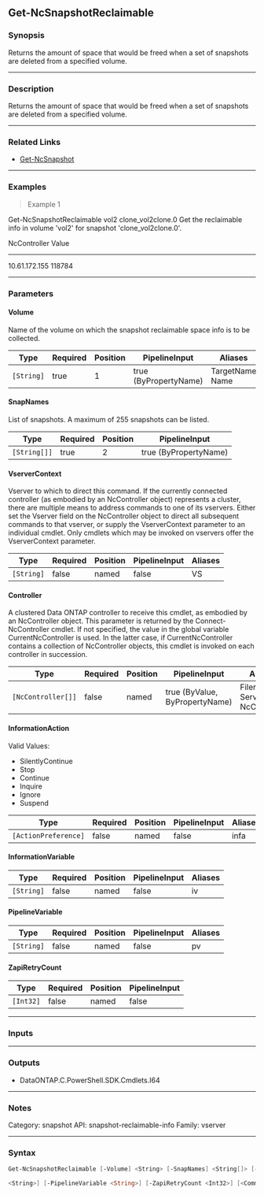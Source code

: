 Get-NcSnapshotReclaimable
-------------------------

### Synopsis
Returns the amount of space that would be freed when a set of snapshots are deleted from a specified volume.

---

### Description

Returns the amount of space that would be freed when a set of snapshots are deleted from a specified volume.

---

### Related Links
* [Get-NcSnapshot](Get-NcSnapshot)

---

### Examples
> Example 1

Get-NcSnapshotReclaimable vol2 clone_vol2clone.0
Get the reclaimable info in volume 'vol2' for snapshot 'clone_vol2clone.0'.

NcController   Value
------------   -----
10.61.172.155 118784

---

### Parameters
#### **Volume**
Name of the volume on which the snapshot reclaimable space info is to be collected.

|Type      |Required|Position|PipelineInput        |Aliases            |
|----------|--------|--------|---------------------|-------------------|
|`[String]`|true    |1       |true (ByPropertyName)|TargetName<br/>Name|

#### **SnapNames**
List of snapshots.  A maximum of 255 snapshots can be listed.

|Type        |Required|Position|PipelineInput        |
|------------|--------|--------|---------------------|
|`[String[]]`|true    |2       |true (ByPropertyName)|

#### **VserverContext**
Vserver to which to direct this command.  If the currently connected controller (as embodied by an NcController object) represents a cluster, there are multiple means to address commands to one of its vservers.  Either set the Vserver field on the NcController object to direct all subsequent commands to that vserver, or supply the VserverContext parameter to an individual cmdlet.  Only cmdlets which may be invoked on vservers offer the VserverContext parameter.

|Type      |Required|Position|PipelineInput|Aliases|
|----------|--------|--------|-------------|-------|
|`[String]`|false   |named   |false        |VS     |

#### **Controller**
A clustered Data ONTAP controller to receive this cmdlet, as embodied by an NcController object.  This parameter is returned by the Connect-NcController cmdlet.  If not specified, the value in the global variable CurrentNcController is used.  In the latter case, if CurrentNcController contains a collection of NcController objects, this cmdlet is invoked on each controller in succession.

|Type              |Required|Position|PipelineInput                 |Aliases                          |
|------------------|--------|--------|------------------------------|---------------------------------|
|`[NcController[]]`|false   |named   |true (ByValue, ByPropertyName)|Filer<br/>Server<br/>NcController|

#### **InformationAction**

Valid Values:

* SilentlyContinue
* Stop
* Continue
* Inquire
* Ignore
* Suspend

|Type                |Required|Position|PipelineInput|Aliases|
|--------------------|--------|--------|-------------|-------|
|`[ActionPreference]`|false   |named   |false        |infa   |

#### **InformationVariable**

|Type      |Required|Position|PipelineInput|Aliases|
|----------|--------|--------|-------------|-------|
|`[String]`|false   |named   |false        |iv     |

#### **PipelineVariable**

|Type      |Required|Position|PipelineInput|Aliases|
|----------|--------|--------|-------------|-------|
|`[String]`|false   |named   |false        |pv     |

#### **ZapiRetryCount**

|Type     |Required|Position|PipelineInput|
|---------|--------|--------|-------------|
|`[Int32]`|false   |named   |false        |

---

### Inputs

---

### Outputs
* DataONTAP.C.PowerShell.SDK.Cmdlets.I64

---

### Notes
Category: snapshot
API: snapshot-reclaimable-info
Family: vserver

---

### Syntax
```PowerShell
Get-NcSnapshotReclaimable [-Volume] <String> [-SnapNames] <String[]> [-VserverContext <String>] [-Controller <NcController[]>] [-InformationAction <ActionPreference>] [-InformationVariable 
```
```PowerShell
<String>] [-PipelineVariable <String>] [-ZapiRetryCount <Int32>] [<CommonParameters>]
```
